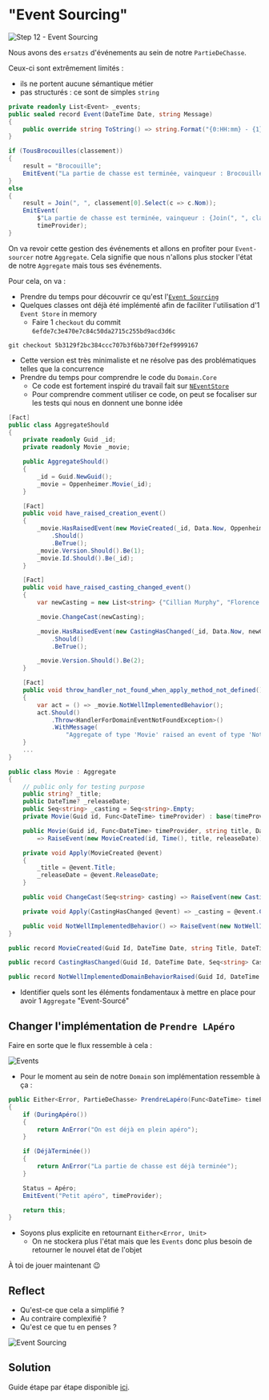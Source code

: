 # "Event Sourcing"
![Step 12 - Event Sourcing](../img/step12.webp)

Nous avons des `ersatzs` d'événements au sein de notre `PartieDeChasse`.

Ceux-ci sont extrêmement limités :
- ils ne portent aucune sémantique métier
- pas structurés : ce sont de simples `string`

```csharp
private readonly List<Event> _events;
public sealed record Event(DateTime Date, string Message)
{
    public override string ToString() => string.Format("{0:HH:mm} - {1}", Date, Message);
}

if (TousBrocouilles(classement))
{
    result = "Brocouille";
    EmitEvent("La partie de chasse est terminée, vainqueur : Brocouille", timeProvider);
}
else
{
    result = Join(", ", classement[0].Select(c => c.Nom));
    EmitEvent(
        $"La partie de chasse est terminée, vainqueur : {Join(", ", classement[0].Select(c => $"{c.Nom} - {c.NbGalinettes} galinettes"))}",
        timeProvider);
}
```

On va revoir cette gestion des événements et allons en profiter pour `Event-sourcer` notre `Aggregate`. Cela signifie que nous n'allons plus stocker l'état de notre `Aggregate` mais tous ses événements.

Pour cela, on va :
- Prendre du temps pour découvrir ce qu'est l'[`Event Sourcing`](https://martinfowler.com/eaaDev/EventSourcing.html)
- Quelques classes ont déjà été implémenté afin de faciliter l'utilisation d'1 `Event Store` in memory
    - Faire 1 `checkout` du commit `6efde7c3e470e7c84c50da2715c255bd9acd3d6c`

```shell
git checkout 5b3129f2bc384ccc707b3f6bb730ff2ef9999167
```

- Cette version est très minimaliste et ne résolve pas des problématiques telles que la concurrence
- Prendre du temps pour comprendre le code du `Domain.Core`
    - Ce code est fortement inspiré du travail fait sur [`NEventStore`](https://github.com/NEventStore/NEventStore)
    - Pour comprendre comment utiliser ce code, on peut se focaliser sur les tests qui nous en donnent une bonne idée

```csharp
[Fact]
public class AggregateShould
{
    private readonly Guid _id;
    private readonly Movie _movie;

    public AggregateShould()
    {
        _id = Guid.NewGuid();
        _movie = Oppenheimer.Movie(_id);
    }

    [Fact]
    public void have_raised_creation_event()
    {
        _movie.HasRaisedEvent(new MovieCreated(_id, Data.Now, Oppenheimer.Title, Oppenheimer.ReleaseDate))
            .Should()
            .BeTrue();
        _movie.Version.Should().Be(1);
        _movie.Id.Should().Be(_id);
    }

    [Fact]
    public void have_raised_casting_changed_event()
    {
        var newCasting = new List<string> {"Cillian Murphy", "Florence Pugh"}.ToSeq();

        _movie.ChangeCast(newCasting);

        _movie.HasRaisedEvent(new CastingHasChanged(_id, Data.Now, newCasting))
            .Should()
            .BeTrue();

        _movie.Version.Should().Be(2);
    }

    [Fact]
    public void throw_handler_not_found_when_apply_method_not_defined()
    {
        var act = () => _movie.NotWellImplementedBehavior();
        act.Should()
            .Throw<HandlerForDomainEventNotFoundException>()
            .WithMessage(
                "Aggregate of type 'Movie' raised an event of type 'NotWellImplementedDomainBehaviorRaised' but no handler could be found to handle the event.");
    }
    ...
}

public class Movie : Aggregate
{
    // public only for testing purpose
    public string? _title;
    public DateTime? _releaseDate;
    public Seq<string> _casting = Seq<string>.Empty;
    private Movie(Guid id, Func<DateTime> timeProvider) : base(timeProvider, true) => Id = id;

    public Movie(Guid id, Func<DateTime> timeProvider, string title, DateTime releaseDate) : this(id, timeProvider)
        => RaiseEvent(new MovieCreated(id, Time(), title, releaseDate));

    private void Apply(MovieCreated @event)
    {
        _title = @event.Title;
        _releaseDate = @event.ReleaseDate;
    }

    public void ChangeCast(Seq<string> casting) => RaiseEvent(new CastingHasChanged(Id, Time(), casting));

    private void Apply(CastingHasChanged @event) => _casting = @event.Casting;

    public void NotWellImplementedBehavior() => RaiseEvent(new NotWellImplementedDomainBehaviorRaised(Id, Time()));
}

public record MovieCreated(Guid Id, DateTime Date, string Title, DateTime ReleaseDate) : Event(Id, 1, Date);

public record CastingHasChanged(Guid Id, DateTime Date, Seq<string> Casting) : Event(Id, 1, Date);

public record NotWellImplementedDomainBehaviorRaised(Guid Id, DateTime Date) : Event(Id, 1, Date);
```

- Identifier quels sont les éléments fondamentaux à mettre en place pour avoir 1 `Aggregate` "Event-Sourcé"

## Changer l'implémentation de `Prendre LApéro`
Faire en sorte que le flux ressemble à cela :

![Events](steps/img/12.event-sourcing/events.webp)

- Pour le moment au sein de notre `Domain` son implémentation ressemble à ça :

```csharp
public Either<Error, PartieDeChasse> PrendreLapéro(Func<DateTime> timeProvider)
{
    if (DuringApéro())
    {
        return AnError("On est déjà en plein apéro");
    }

    if (DéjàTerminée())
    {
        return AnError("La partie de chasse est déjà terminée");
    }

    Status = Apéro;
    EmitEvent("Petit apéro", timeProvider);

    return this;
}
```

- Soyons plus explicite en retournant `Either<Error, Unit>`
    - On ne stockera plus l'état mais que les `Events` donc plus besoin de retourner le nouvel état de l'objet

À toi de jouer maintenant 😉

## Reflect
- Qu'est-ce que cela a simplifié ?
- Au contraire complexifié ?
- Qu'est ce que tu en penses ?
  
![Event Sourcing](steps/img/12.event-sourcing/event-sourcing.webp)

## Solution
Guide étape par étape disponible [ici](steps/12.event-sourcing.md).